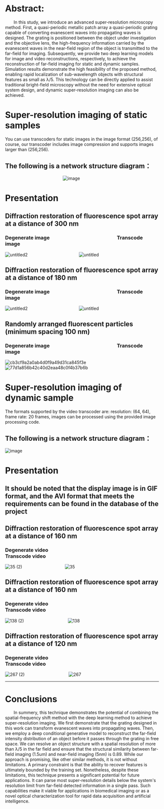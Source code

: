 # Abstract: 
&emsp;&emsp;In this study, we introduce an advanced super-resolution microscopy method. First, a quasi-periodic metallic patch array a quasi-periodic grating capable of converting evanescent waves into propagating waves is designed. The grating is positioned between the object under investigation and the objective lens, the high-frequency information carried by the evanescent waves in the near-field region of the object is transmitted to the far-field for imaging. Subsequently, we provide two deep learning models for image and video reconstructions, respectively, to achieve the reconstruction of far-field imaging for static and dynamic samples. Simulation results demonstrate the high feasibility of the proposed method, enabling rapid localization of sub-wavelength objects with structural features as small as λ/5. This technology can be directly applied to assist traditional bright-field microscopy without the need for extensive optical system design, and dynamic super-resolution imaging can also be achieved.
 
 # Super-resolution imaging of static samples
You can use transcoders for static images in the image format (256,256), of course, our transcoder includes image compression and supports images larger than (256,256).

## The following is a network structure diagram：

&emsp;&emsp;&emsp;&emsp;&emsp;&emsp;&emsp;&emsp;&emsp;&emsp;&ensp;&ensp;&ensp;&ensp;&ensp;&ensp;&ensp;![image](https://github.com/LiuXingYumeteor/Super-resolution-microscopy/assets/125789189/9d9d3598-3baf-4514-87a6-1b6407a93053)

# Presentation

## Diffraction restoration of fluorescence spot array at a distance of 300 nm

### Degenerate image &emsp;&emsp;&emsp;&emsp;&emsp;&emsp;&emsp;&emsp;&emsp;&emsp;&emsp;&emsp;&emsp; Transcode image
![untitled2](https://github.com/LiuXingYumeteor/Super-resolution-microscopy/assets/125789189/b1750b8f-a968-4001-bef0-dd24860d4a26)&emsp;&emsp;&emsp;&emsp;&emsp;&emsp;&emsp;&emsp;&emsp;&emsp;&emsp;&emsp;![untitled](https://github.com/LiuXingYumeteor/Super-resolution-microscopy/assets/125789189/8891dbef-bde2-4d70-bfee-1109827522c7)


## Diffraction restoration of fluorescence spot array at a distance of 180 nm

### Degenerate image &emsp;&emsp;&emsp;&emsp;&emsp;&emsp;&emsp;&emsp;&emsp;&emsp;&emsp;&emsp;&emsp; Transcode image
![untitled2](https://github.com/LiuXingYumeteor/Super-resolution-microscopy/assets/125789189/a1238cea-e972-4ec1-ba45-127659eb4e7f)&emsp;&emsp;&emsp;&emsp;&emsp;&emsp;&emsp;&emsp;&emsp;&emsp;&emsp;&emsp;![untitled](https://github.com/LiuXingYumeteor/Super-resolution-microscopy/assets/125789189/f4bd32bb-d954-4d08-8daa-ef7e356a21df)


## Randomly arranged fluorescent particles (minimum spacing 100 nm)

### Degenerate image &emsp;&emsp;&emsp;&emsp;&emsp;&emsp;&emsp;&emsp;&emsp;&emsp;&emsp;&emsp;&emsp; Transcode image
![cb3cf9a2a0ab4d0f9a49d31ca845f3e](https://github.com/LiuXingYumeteor/Super-resolution-microscopy/assets/125789189/ca1ca0db-b616-43d3-b2d6-fd6774e61755)&emsp;&emsp;&emsp;&emsp;&emsp;&emsp;&emsp;&emsp;&emsp;&emsp;&emsp;&emsp;![77d1a856b42c40d2eaa48c0f4b37b6b](https://github.com/LiuXingYumeteor/Super-resolution-microscopy/assets/125789189/d78f93b1-bb62-476b-a393-9c823ca05048)

# Super-resolution imaging of dynamic sample

The formats supported by the video transcoder are: resolution: (64, 64), frame rate: 20 frames, images can be processed using the provided image processing code.

## The following is a network structure diagram：

![image](https://github.com/LiuXingYumeteor/Super-resolution-microscopy/assets/125789189/5b50aaf3-3aef-4264-b7ac-c4f6aa5ead5e)

# Presentation

## It should be noted that the display image is in GIF format, and the AVI format that meets the requirements can be found in the database of the project

## Diffraction restoration of fluorescence spot array at a distance of 160 nm
### Degenerate video &emsp;&emsp;&emsp;&emsp;&emsp;&emsp;&emsp;&emsp;&emsp;&emsp;&emsp;&emsp;&emsp;&emsp;&emsp;&emsp;&emsp; Transcode video
![35 (2)](https://github.com/LiuXingYumeteor/Super-resolution-microscopy/assets/125789189/5d776617-eaa6-4213-a81d-6a15a1cda388)&emsp;&emsp;&emsp;&emsp;&emsp;&emsp;&emsp;&emsp;&emsp;&emsp;![35](https://github.com/LiuXingYumeteor/Super-resolution-microscopy/assets/125789189/fb2a919d-f27e-4506-9d9b-bbb72bfb0d11)

## Diffraction restoration of fluorescence spot array at a distance of 160 nm
### Degenerate video &emsp;&emsp;&emsp;&emsp;&emsp;&emsp;&emsp;&emsp;&emsp;&emsp;&emsp;&emsp;&emsp;&emsp;&emsp;&emsp;&emsp; Transcode video
![138 (2)](https://github.com/LiuXingYumeteor/Super-resolution-microscopy/assets/125789189/9e21a622-ee42-4f48-a62b-6face7dccaed)
&emsp;&emsp;&emsp;&emsp;&emsp;&emsp;&emsp;&emsp;&emsp;&emsp;![138](https://github.com/LiuXingYumeteor/Super-resolution-microscopy/assets/125789189/83f38702-a3b5-4297-a9ce-ccd9d968bbe3)

## Diffraction restoration of fluorescence spot array at a distance of 120 nm
### Degenerate video &emsp;&emsp;&emsp;&emsp;&emsp;&emsp;&emsp;&emsp;&emsp;&emsp;&emsp;&emsp;&emsp;&emsp;&emsp;&emsp;&emsp; Transcode video
![267 (2)](https://github.com/LiuXingYumeteor/Super-resolution-microscopy/assets/125789189/80e56baa-1516-46c8-9dba-6248255418b5)
&emsp;&emsp;&emsp;&emsp;&emsp;&emsp;&emsp;&emsp;&emsp;&emsp;![267](https://github.com/LiuXingYumeteor/Super-resolution-microscopy/assets/125789189/3da66daf-e874-44f5-a864-868d8c32e33d)


----------------------------------------------------------------------------------------------------------------------------------------------------------------------------------------------------------------
# Conclusions
&emsp;&emsp;In summery, this technique demonstrates the potential of combining the spatial-frequency shift method with the deep learning method to achieve super-resolution imaging. We first demonstrate that the grating designed in this work can transform evanescent waves into propagating waves. Then, we employ a deep conditional generative model to reconstruct the far-field intensity distribution of an object before it passes through the grating in free space. We can resolve an object structure with a spatial resolution of more than λ/5 in the far field and ensure that the structural similarity between far-field imaging (1.5um) and near-field imaging (5nm) is 0.89.
While our approach is promising, like other similar methods, it is not without limitations. A primary constraint is that the ability to recover features is ultimately bounded by the training set. Nonetheless, despite these limitations, this technique presents a significant potential for future applications. It can parse most super-resolution details below the system's resolution limit from far-field detected information in a single pass. Such capabilities make it viable for applications in biomedical imaging or as a novel optical characterization tool for rapid data acquisition and artificial intelligence.









